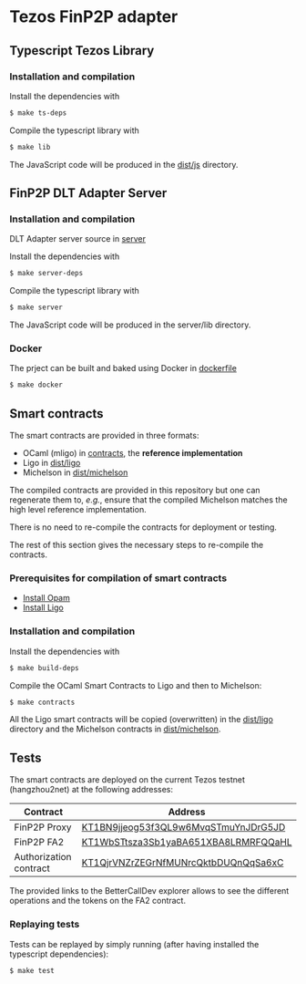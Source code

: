 # Tezos FinP2P adapter

## Typescript Tezos Library

### Installation and compilation

Install the dependencies with

```bash
$ make ts-deps
```

Compile the typescript library with

```bash
$ make lib
```

The JavaScript code will be produced in the [dist/js](dist/js) directory.

## FinP2P DLT Adapter Server

### Installation and compilation

DLT Adapter server source in [server](server)

Install the dependencies with

```bash
$ make server-deps
```

Compile the typescript library with

```bash
$ make server
```

The JavaScript code will be produced in the server/lib directory.

### Docker
The prject can be built and baked using Docker in [dockerfile](build/Dockerfile)

```bash
$ make docker
```

## Smart contracts

The smart contracts are provided in three formats:

- OCaml (mligo) in [contracts](contracts), the **reference implementation**
- Ligo in [dist/ligo](dist/ligo)
- Michelson in [dist/michelson](dist/michelson)

The compiled contracts are provided in this repository but one can regenerate
them to, _e.g._, ensure that the compiled Michelson matches the high level
reference implementation.

There is no need to re-compile the contracts for deployment or testing.

The rest of this section gives the necessary steps to re-compile the contracts.

### Prerequisites for compilation of smart contracts

- [Install Opam](https://opam.ocaml.org/doc/Install.html)
- [Install Ligo](https://ligolang.org/docs/intro/installation)

### Installation and compilation

Install the dependencies with

```bash
$ make build-deps
```

Compile the OCaml Smart Contracts to Ligo and then to Michelson:

```bash
$ make contracts
```

All the Ligo smart contracts will be copied (overwritten) in the
[dist/ligo](dist/ligo) directory and the Michelson contracts in
[dist/michelson](dist/michelson).

## Tests

The smart contracts are deployed on the current Tezos testnet (hangzhou2net) at
the following addresses:

Contract | Address
---|---
FinP2P Proxy | [KT1BN9jjeog53f3QL9w6MvqSTmuYnJDrG5JD](https://better-call.dev/hangzhou2net/KT1BN9jjeog53f3QL9w6MvqSTmuYnJDrG5JD)
FinP2P FA2 | [KT1WbSTtsza3Sb1yaBA651XBA8LRMRFQQaHL](https://better-call.dev/hangzhou2net/KT1WbSTtsza3Sb1yaBA651XBA8LRMRFQQaHL)
Authorization contract | [KT1QjrVNZrZEGrNfMUNrcQktbDUQnQqSa6xC](https://better-call.dev/hangzhou2net/KT1QjrVNZrZEGrNfMUNrcQktbDUQnQqSa6xC)

The provided links to the BetterCallDev explorer allows to see the different
operations and the tokens on the FA2 contract.

### Replaying tests

Tests can be replayed by simply running (after having installed the typescript
dependencies):

```bash
$ make test
```
